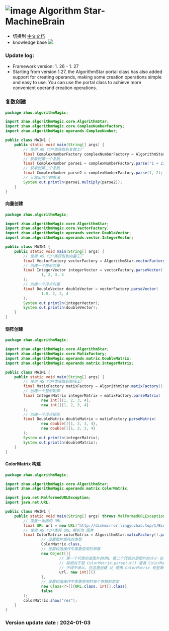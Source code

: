 # ![image](https://user-images.githubusercontent.com/113756063/194830221-abe24fcc-484b-4769-b3b7-ec6d8138f436.png) Algorithm Star-MachineBrain

- 切换到 [中文文档](https://github.com/BeardedManZhao/algorithmStar/blob/Zhao-develop/src_code/README-Chinese.md)
- knowledge base
  <a href="https://github.com/BeardedManZhao/algorithmStar/blob/main/KnowledgeDocument/knowledge%20base.md">
  <img src = "https://user-images.githubusercontent.com/113756063/194832492-f8c184c1-55e8-4f16-943a-34b99ac751d4.png"/>
  </a>

### Update log:

* Framework version: 1. 26 - 1. 27
* Starting from version 1.27, the AlgorithmStar portal class has also added support for creating operands, making some
  creation operations simple and easy to use. You can use the portal class to achieve more convenient operand creation
  operations.

### 复数创建

```java
package zhao.algorithmMagic;

import zhao.algorithmMagic.core.AlgorithmStar;
import zhao.algorithmMagic.core.ComplexNumberFactory;
import zhao.algorithmMagic.operands.ComplexNumber;

public class MAIN1 {
    public static void main(String[] args) {
        // 使用 AS 门户类获取到复数工厂
        final ComplexNumberFactory complexNumberFactory = AlgorithmStar.complexNumberFactory();
        // 获取到第一个复数
        final ComplexNumber parse1 = complexNumberFactory.parse("1 + 2i");
        // 获取到第二个复数
        final ComplexNumber parse2 = complexNumberFactory.parse(1, 2);
        // 计算出两个的乘法
        System.out.println(parse1.multiply(parse2));
    }
}

```

#### 向量创建

```java
package zhao.algorithmMagic;

import zhao.algorithmMagic.core.AlgorithmStar;
import zhao.algorithmMagic.core.VectorFactory;
import zhao.algorithmMagic.operands.vector.DoubleVector;
import zhao.algorithmMagic.operands.vector.IntegerVector;

public class MAIN1 {
    public static void main(String[] args) {
        // 使用 AS 门户类获取到向量工厂
        final VectorFactory vectorFactory = AlgorithmStar.vectorFactory();
        // 创建一个整形向量
        final IntegerVector integerVector = vectorFactory.parseVector(
                1, 2, 3, 4
        );
        // 创建一个浮点向量
        final DoubleVector doubleVector = vectorFactory.parseVector(
                1.0, 2, 3, 4
        );
        System.out.println(integerVector);
        System.out.println(doubleVector);
    }
}
```

#### 矩阵创建

```java
package zhao.algorithmMagic;

import zhao.algorithmMagic.core.AlgorithmStar;
import zhao.algorithmMagic.core.MatixFactory;
import zhao.algorithmMagic.operands.matrix.DoubleMatrix;
import zhao.algorithmMagic.operands.matrix.IntegerMatrix;

public class MAIN1 {
    public static void main(String[] args) {
        // 使用 AS 门户类获取到矩阵工厂
        final MatixFactory matixFactory = AlgorithmStar.matixFactory();
        // 创建一个整形矩阵
        final IntegerMatrix integerMatrix = matixFactory.parseMatrix(
                new int[]{1, 2, 3, 4},
                new int[]{1, 2, 3, 4}
        );
        // 创建一个浮点矩阵
        final DoubleMatrix doubleMatrix = matixFactory.parseMatrix(
                new double[]{1, 2, 3, 4},
                new double[]{1, 2, 3, 4}
        );
        System.out.println(integerMatrix);
        System.out.println(doubleMatrix);
    }
}

```

#### ColorMatrix 构建

```java
package zhao.algorithmMagic;

import zhao.algorithmMagic.core.AlgorithmStar;
import zhao.algorithmMagic.operands.matrix.ColorMatrix;

import java.net.MalformedURLException;
import java.net.URL;

public class MAIN1 {
    public static void main(String[] args) throws MalformedURLException {
        // 准备一张图的 URL
        final URL url = new URL("http://diskmirror.lingyuzhao.top/1/Binary/%E3%80%8AalgorithmStar%20%E6%9C%BA%E5%99%A8%E5%AD%A6%E4%B9%A0%E3%80%8B%E7%9A%84%E5%B0%81%E9%9D%A2.jpg");
        // 使用 AS 门户类将 URL 解析为 图片
        final ColorMatrix colorMatrix = AlgorithmStar.matixFactory().parseImage(
                // 设置图片矩阵的类型
                ColorMatrix.class,
                // 设置构造操作中需要使用的参数
                new Object[]{
                        // 第一个代表的是图片的URL 第二个代表的是图片的大小 在这里我们没有对图的大小进行设置
                        // 就相当于是 ColorMatrix.parse(url) 或者 ColorMatrix.parse(url, new int[]{})
                        // 不得不承认，在这里创建 比 使用 ColorMatrix 有些麻烦
                        url, new int[]{}
                },
                // 设置构造操作中需要使用的每个参数的类型
                new Class<?>[]{URL.class, int[].class},
                false
        );
        colorMatrix.show("res");
    }
}

```

### Version update date : 2024-01-03
